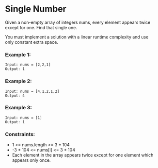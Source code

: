 # Single Number
Given a non-empty array of integers nums, every element appears twice except for one. Find that single one.

You must implement a solution with a linear runtime complexity and use only constant extra space.

### Example 1:
    Input: nums = [2,2,1]
    Output: 1

### Example 2:
    Input: nums = [4,1,2,1,2]
    Output: 4

### Example 3:
    Input: nums = [1]
    Output: 1
 
### Constraints:
- 1 <= nums.length <= 3 * 104
- -3 * 104 <= nums[i] <= 3 * 104
- Each element in the array appears twice except for one element which appears only once.